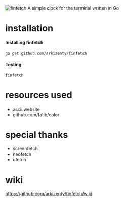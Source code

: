 <img src="https://raw.githubusercontent.com/arkizenty/assets/master/finfetch/finfetch.png" alt="finfetch">
A simple clock for the terminal written in Go

# installation
#### Installing finfetch
`go get github.com/arkizenty/finfetch`
#### Testing
`finfetch`

# resources used
 * ascii.website
 * github.com/fatih/color

# special thanks
 * screenfetch
 * neofetch
 * ufetch
 
 # wiki
 https://github.com/arkizenty/finfetch/wiki
